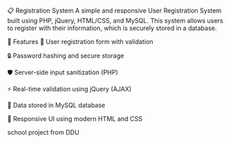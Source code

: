 📋 Registration System
A simple and responsive User Registration System built using PHP, jQuery, HTML/CSS, and MySQL. This system allows users to register with their information, which is securely stored in a database.

🚀 Features
🧾 User registration form with validation

🔒 Password hashing and secure storage

🛡️ Server-side input sanitization (PHP)

⚡ Real-time validation using jQuery (AJAX)

💾 Data stored in MySQL database

🎨 Responsive UI using modern HTML and CSS
  

school project from DDU